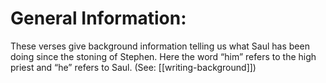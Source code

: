 # General Information:

These verses give background information telling us what Saul has been doing since the stoning of Stephen. Here the word “him” refers to the high priest and “he” refers to Saul. (See: [[writing-background]])